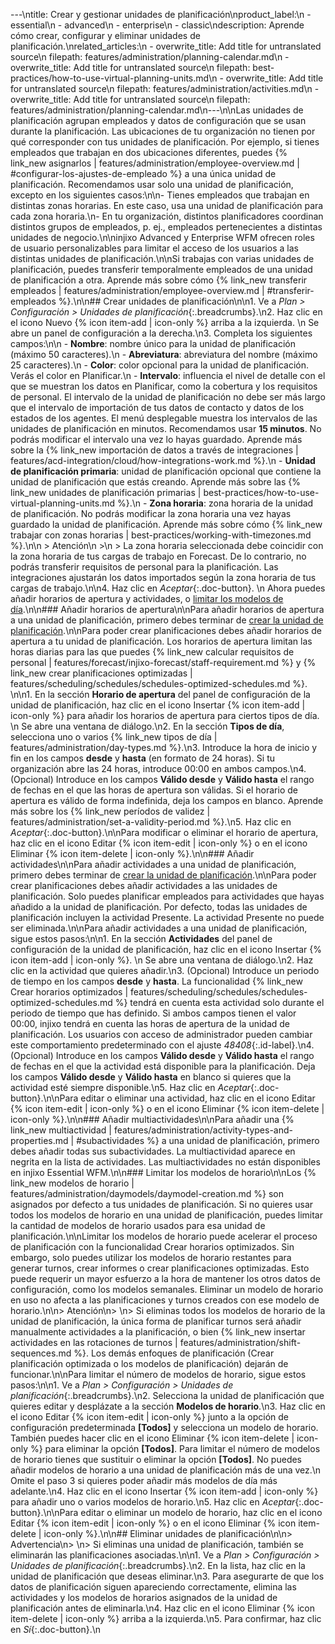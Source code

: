 ---\ntitle: Crear y gestionar unidades de planificación\nproduct_label:\n  - essential\n  - advanced\n  - enterprise\n  - classic\ndescription: Aprende cómo crear, configurar y eliminar unidades de planificación.\nrelated_articles:\n  - overwrite_title: Add title for untranslated source\n    filepath: features/administration/planning-calendar.md\n  - overwrite_title: Add title for untranslated source\n    filepath: best-practices/how-to-use-virtual-planning-units.md\n  - overwrite_title: Add title for untranslated source\n    filepath: features/administration/activities.md\n  - overwrite_title: Add title for untranslated source\n    filepath: features/administration/planning-calendar.md\n---\n\nLas unidades de planificación agrupan empleados y datos de configuración que se usan durante la planificación. Las ubicaciones de tu organización no tienen por qué corresponder con tus unidades de planificación. Por ejemplo, si tienes empleados que trabajan en dos ubicaciones diferentes, puedes {% link_new asignarlos | features/administration/employee-overview.md | #configurar-los-ajustes-de-empleado %} a una única unidad de planificación. Recomendamos usar solo una unidad de planificación, excepto en los siguientes casos:\n\n- Tienes empleados que trabajan en distintas zonas horarias. En este caso, usa una unidad de planificación para cada zona horaria.\n- En tu organización, distintos planificadores coordinan distintos grupos de empleados, p.&nbsp;ej., empleados pertenecientes a distintas unidades de negocio.\n\ninjixo Advanced y Enterprise WFM ofrecen roles de usuario personalizables para limitar el acceso de los usuarios a las distintas unidades de planificación.\n\nSi trabajas con varias unidades de planificación, puedes transferir temporalmente empleados de una unidad de planificación a otra. Aprende más sobre cómo {% link_new transferir empleados | features/administration/employee-overview.md | #transferir-empleados %}.\n\n## Crear unidades de planificación\n\n1. Ve a _Plan > Configuración > Unidades de planificación_{:.breadcrumbs}.\n2. Haz clic en el icono Nuevo {% icon item-add | icon-only %} arriba a la izquierda.  \n   Se abre un panel de configuración a la derecha.\n3. Completa los siguientes campos:\n\n   - **Nombre**: nombre único para la unidad de planificación (máximo 50 caracteres).\n   - **Abreviatura**: abreviatura del nombre (máximo 25 caracteres).\n   - **Color**: color opcional para la unidad de planificación. Verás el color en Planificar.\n   - **Intervalo**: influencia el nivel de detalle con el que se muestran los datos en Planificar, como la cobertura y los requisitos de personal. El intervalo de la unidad de planificación no debe ser más largo que el intervalo de importación de tus datos de contacto y datos de los estados de los agentes. El menú desplegable muestra los intervalos de las unidades de planificación en minutos. Recomendamos usar **15 minutos**. No podrás modificar el intervalo una vez lo hayas guardado. Aprende más sobre la {% link_new importación de datos a través de integraciones | features/acd-integration/cloud/how-integrations-work.md %}.\n   - **Unidad de planificación primaria**: unidad de planificación opcional que contiene la unidad de planificación que estás creando. Aprende más sobre las {% link_new unidades de planificación primarias | best-practices/how-to-use-virtual-planning-units.md %}.\n   - **Zona horaria**: zona horaria de la unidad de planificación. No podrás modificar la zona horaria una vez hayas guardado la unidad de planificación. Aprende más sobre cómo {% link_new trabajar con zonas horarias | best-practices/working-with-timezones.md %}.\n\n     > Atención\n     >\n     > La zona horaria seleccionada debe coincidir con la zona horaria de tus cargas de trabajo en Forecast. De lo contrario, no podrás transferir requisitos de personal para la planificación. Las integraciones ajustarán los datos importados según la zona horaria de tus cargas de trabajo.\n\n4. Haz clic en _Aceptar_{:.doc-button}.  \n   Ahora puedes añadir horarios de apertura y actividades, o [limitar los modelos de día](#limitar-los-modelos-de-horario).\n\n### Añadir horarios de apertura\n\nPara añadir horarios de apertura a una unidad de planificación, primero debes terminar de [crear la unidad de planificación](#crear-unidades-de-planificación).\n\nPara poder crear planificaciones debes añadir horarios de apertura a tu unidad de planificación. Los horarios de apertura limitan las horas diarias para las que puedes {% link_new calcular requisitos de personal | features/forecast/injixo-forecast/staff-requirement.md %} y {% link_new crear planificaciones optimizadas | features/scheduling/schedules/schedules-optimized-schedules.md %}. <!-- special public holiday day types or part of the linked article? -->\n\n1. En la sección **Horario de apertura** del panel de configuración de la unidad de planificación, haz clic en el icono Insertar {% icon item-add | icon-only %} para añadir los horarios de apertura para ciertos tipos de día.  \n   Se abre una ventana de diálogo.\n2. En la sección **Tipos de día**, selecciona uno o varios {% link_new tipos de día | features/administration/day-types.md %}.\n3. Introduce la hora de inicio y fin en los campos **desde** y **hasta** (en formato de 24 horas). Si tu organización abre las 24 horas, introduce 00:00 en ambos campos.\n4. (Opcional) Introduce en los campos **Válido desde** y **Válido hasta** el rango de fechas en el que las horas de apertura son válidas. Si el horario de apertura es válido de forma indefinida, deja los campos en blanco. Aprende más sobre los {% link_new períodos de validez | features/administration/set-a-validity-period.md %}.\n5. Haz clic en _Aceptar_{:.doc-button}.\n\nPara modificar o eliminar el horario de apertura, haz clic en el icono Editar {% icon item-edit | icon-only %} o en el icono Eliminar {% icon item-delete | icon-only %}.\n\n### Añadir actividades\n\nPara añadir actividades a una unidad de planificación, primero debes terminar de [crear la unidad de planificación](#crear-unidades-de-planificación).\n\nPara poder crear planificaciones debes añadir actividades a las unidades de planificación. Solo puedes planificar empleados para actividades que hayas añadido a la unidad de planificación. Por defecto, todas las unidades de planificación incluyen la actividad Presente. La actividad Presente no puede ser eliminada.\n\nPara añadir actividades a una unidad de planificación, sigue estos pasos:\n\n1. En la sección **Actividades** del panel de configuración de la unidad de planificación, haz clic en el icono Insertar {% icon item-add | icon-only %}.  \n   Se abre una ventana de diálogo.\n2. Haz clic en la actividad que quieres añadir.\n3. (Opcional) Introduce un periodo de tiempo en los campos **desde** y **hasta**. La funcionalidad {% link_new Crear horarios optimizados | features/scheduling/schedules/schedules-optimized-schedules.md %} tendrá en cuenta esta actividad solo durante el periodo de tiempo que has definido. Si ambos campos tienen el valor 00:00, injixo tendrá en cuenta las horas de apertura de la unidad de planificación. Los usuarios con acceso de administrador pueden cambiar este comportamiento predeterminado con el ajuste _48408_{:.id-label}.\n4. (Opcional) Introduce en los campos **Válido desde** y **Válido hasta** el rango de fechas en el que la actividad está disponible para la planificación. Deja los campos **Válido desde** y **Válido hasta** en blanco si quieres que la actividad esté siempre disponible.\n5. Haz clic en _Aceptar_{:.doc-button}.\n\nPara editar o eliminar una actividad, haz clic en el icono Editar {% icon item-edit | icon-only %} o en el icono Eliminar {% icon item-delete | icon-only %}.\n\n### Añadir multiactividades\n\nPara añadir una {% link_new multiactividad | features/administration/activity-types-and-properties.md | #subactividades %} a una unidad de planificación, primero debes añadir todas sus subactividades. La multiactividad aparece en negrita en la lista de actividades. Las multiactividades no están disponibles en injixo Essential WFM.\n\n### Limitar los modelos de horario\n\nLos {% link_new modelos de horario | features/administration/daymodels/daymodel-creation.md %} son asignados por defecto a tus unidades de planificación. Si no quieres usar todos los modelos de horario en una unidad de planificación, puedes limitar la cantidad de modelos de horario usados para esa unidad de planificación.\n\nLimitar los modelos de horario puede acelerar el proceso de planificación con la funcionalidad Crear horarios optimizados. Sin embargo, solo puedes utilizar los modelos de horario restantes para generar turnos, crear informes o crear planificaciones optimizadas. Esto puede requerir un mayor esfuerzo a la hora de mantener los otros datos de configuración, como los modelos semanales. Eliminar un modelo de horario en uso no afecta a las planificaciones y turnos creados con ese modelo de horario.\n\n> Atención\n> \n> Si eliminas todos los modelos de horario de la unidad de planificación, la única forma de planificar turnos será añadir manualmente actividades a la planificación, o bien {% link_new insertar actividades en las rotaciones de turnos | features/administration/shift-sequences.md %}. Los demás enfoques de planificación (Crear planificación optimizada o los modelos de planificación) dejarán de funcionar.\n\nPara limitar el número de modelos de horario, sigue estos pasos:\n\n1. Ve a _Plan > Configuración > Unidades de planificación_{:.breadcrumbs}.\n2. Selecciona la unidad de planificación que quieres editar y desplázate a la sección **Modelos de horario**.\n3. Haz clic en el icono Editar {% icon item-edit | icon-only %} junto a la opción de configuración predeterminada **[Todos]** y selecciona un modelo de horario. También puedes hacer clic en el icono Eliminar {% icon item-delete | icon-only %} para eliminar la opción **[Todos]**. Para limitar el número de modelos de horario tienes que sustituir o eliminar la opción **[Todos]**. No puedes añadir modelos de horario a una unidad de planificación más de una vez.\n   Omite el paso 3 si quieres poder añadir más modelos de día más adelante.\n4. Haz clic en el icono Insertar {% icon item-add | icon-only %} para añadir uno o varios modelos de horario.\n5. Haz clic en _Aceptar_{:.doc-button}.\n\nPara editar o eliminar un modelo de horario, haz clic en el icono Editar {% icon item-edit | icon-only %} o en el icono Eliminar {% icon item-delete | icon-only %}.\n\n## Eliminar unidades de planificación\n\n> Advertencia\n> \n> Si eliminas una unidad de planificación, también se eliminarán las planificaciones asociadas.\n\n1. Ve a _Plan > Configuración > Unidades de planificación_{:.breadcrumbs}.\n2. En la lista, haz clic en la unidad de planificación que deseas eliminar.\n3. Para asegurarte de que los datos de planificación siguen apareciendo correctamente, elimina las actividades y los modelos de horarios asignados de la unidad de planificación antes de eliminarla.\n4. Haz clic en el icono Eliminar {% icon item-delete | icon-only %} arriba a la izquierda.\n5. Para confirmar, haz clic en _Sí_{:.doc-button}.\n